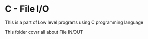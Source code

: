 <h1> C - File I/O </h1>
This is a part of Low level programs using C programming language
<br>

<p> This folder cover all about File IN/OUT  </p>